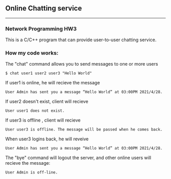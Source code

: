 ## Online Chatting service
------
### Network Programming HW3
This is a C/C++ program that can provide user-to-user chatting service.
### How my code works:
The "chat" command allows you to send messages to one or more users
```
$ chat user1 user2 user3 "Hello World"
```
If user1 is online, he will recieve the message
```
User Admin has sent you a message “Hello World” at 03:00PM 2021/4/28.
```
If user2 doesn't exist, client will recieve
```
User user1 does not exist.
```
If user3 is offline , client will recieve
```
User user3 is offline. The message will be passed when he comes back.
```
When user3 logins back, he will reveive
```
User Admin has sent you a message “Hello World” at 03:00PM 2021/4/28.
```

The "bye" command will logout the server, and other online users will recieve the message:
```
User Admin is off-line.
```

